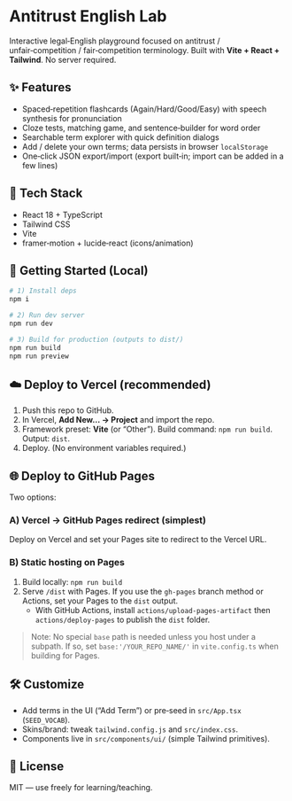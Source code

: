 # Antitrust English Lab

Interactive legal‑English playground focused on antitrust / unfair‑competition / fair‑competition terminology. Built with **Vite + React + Tailwind**. No server required.

## ✨ Features
- Spaced‑repetition flashcards (Again/Hard/Good/Easy) with speech synthesis for pronunciation
- Cloze tests, matching game, and sentence‑builder for word order
- Searchable term explorer with quick definition dialogs
- Add / delete your own terms; data persists in browser `localStorage`
- One‑click JSON export/import (export built‑in; import can be added in a few lines)

## 🧱 Tech Stack
- React 18 + TypeScript
- Tailwind CSS
- Vite
- framer‑motion + lucide‑react (icons/animation)

## 🚀 Getting Started (Local)
```bash
# 1) Install deps
npm i

# 2) Run dev server
npm run dev

# 3) Build for production (outputs to dist/)
npm run build
npm run preview
```

## ☁️ Deploy to Vercel (recommended)
1. Push this repo to GitHub.
2. In Vercel, **Add New… → Project** and import the repo.
3. Framework preset: **Vite** (or “Other”). Build command: `npm run build`. Output: `dist`.
4. Deploy. (No environment variables required.)

## 🌐 Deploy to GitHub Pages
Two options:

### A) Vercel → GitHub Pages redirect (simplest)
Deploy on Vercel and set your Pages site to redirect to the Vercel URL.

### B) Static hosting on Pages
1. Build locally: `npm run build`
2. Serve `/dist` with Pages. If you use the `gh-pages` branch method or Actions, set your Pages to the `dist` output.
   - With GitHub Actions, install `actions/upload-pages-artifact` then `actions/deploy-pages` to publish the `dist` folder.

> Note: No special `base` path is needed unless you host under a subpath. If so, set `base:'/YOUR_REPO_NAME/'` in `vite.config.ts` when building for Pages.

## 🛠 Customize
- Add terms in the UI (“Add Term”) or pre‑seed in `src/App.tsx` (`SEED_VOCAB`).
- Skins/brand: tweak `tailwind.config.js` and `src/index.css`.
- Components live in `src/components/ui/` (simple Tailwind primitives).

## 📄 License
MIT — use freely for learning/teaching.
